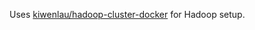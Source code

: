 Uses [kiwenlau/hadoop-cluster-docker](https://github.com/kiwenlau/hadoop-cluster-docker) for Hadoop setup.
